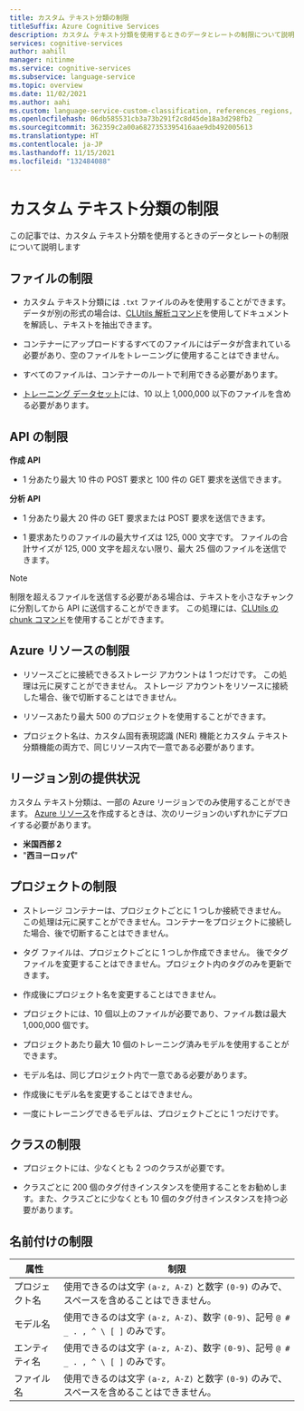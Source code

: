 ```yaml
---
title: カスタム テキスト分類の制限
titleSuffix: Azure Cognitive Services
description: カスタム テキスト分類を使用するときのデータとレートの制限について説明します。
services: cognitive-services
author: aahill
manager: nitinme
ms.service: cognitive-services
ms.subservice: language-service
ms.topic: overview
ms.date: 11/02/2021
ms.author: aahi
ms.custom: language-service-custom-classification, references_regions, ignite-fall-2021
ms.openlocfilehash: 06db585531cb3a73b291f2c8d45de18a3d298fb2
ms.sourcegitcommit: 362359c2a00a6827353395416aae9db492005613
ms.translationtype: HT
ms.contentlocale: ja-JP
ms.lasthandoff: 11/15/2021
ms.locfileid: "132484088"
---
```

# <a name="custom-text-classification-limits"></a>カスタム テキスト分類の制限

この記事では、カスタム テキスト分類を使用するときのデータとレートの制限について説明します

## <a name="file-limits"></a>ファイルの制限

* カスタム テキスト分類には `.txt` ファイルのみを使用することができます。 データが別の形式の場合は、[CLUtils 解析コマンド](https://aka.ms/CognitiveServicesLanguageUtilities)を使用してドキュメントを解読し、テキストを抽出できます。

* コンテナーにアップロードするすべてのファイルにはデータが含まれている必要があり、空のファイルをトレーニングに使用することはできません。

* すべてのファイルは、コンテナーのルートで利用できる必要があります。

* [トレーニング データセット](how-to/train-model.md#data-splits)には、10 以上 1,000,000 以下のファイルを含める必要があります。

## <a name="api-limits"></a>API の制限

**作成 API**

* 1 分あたり最大 10 件の POST 要求と 100 件の GET 要求を送信できます。

**分析 API**

* 1 分あたり最大 20 件の GET 要求または POST 要求を送信できます。

* 1 要求あたりのファイルの最大サイズは 125, 000 文字です。 ファイルの合計サイズが 125, 000 文字を超えない限り、最大 25 個のファイルを送信できます。

> [!NOTE]
> 制限を超えるファイルを送信する必要がある場合は、テキストを小さなチャンクに分割してから API に送信することができます。 この処理には、[CLUtils の chunk コマンド](https://github.com/microsoft/CognitiveServicesLanguageUtilities/blob/main/CustomTextAnalytics.CLUtils/Solution/CogSLanguageUtilities.ViewLayer.CliCommands/Commands/ChunkCommand/README.md)を使用することができます。

## <a name="azure-resource-limits"></a>Azure リソースの制限

* リソースごとに接続できるストレージ アカウントは 1 つだけです。 この処理は元に戻すことができません。 ストレージ アカウントをリソースに接続した場合、後で切断することはできません。

* リソースあたり最大 500 のプロジェクトを使用することができます。

* プロジェクト名は、カスタム固有表現認識 (NER) 機能とカスタム テキスト分類機能の両方で、同じリソース内で一意である必要があります。

## <a name="regional-availability"></a>リージョン別の提供状況 

カスタム テキスト分類は、一部の Azure リージョンでのみ使用することができます。 [Azure リソース](how-to/create-project.md)を作成するときは、次のリージョンのいずれかにデプロイする必要があります。
* **米国西部 2**
* "**西ヨーロッパ**"

## <a name="project-limits"></a>プロジェクトの制限

* ストレージ コンテナーは、プロジェクトごとに 1 つしか接続できません。 この処理は元に戻すことができません。コンテナーをプロジェクトに接続した場合、後で切断することはできません。

* タグ ファイルは、プロジェクトごとに 1 つしか作成できません。 後でタグ ファイルを変更することはできません。プロジェクト内のタグのみを更新できます。

* 作成後にプロジェクト名を変更することはできません。

* プロジェクトには、10 個以上のファイルが必要であり、ファイル数は最大 1,000,000 個です。

* プロジェクトあたり最大 10 個のトレーニング済みモデルを使用することができます。

* モデル名は、同じプロジェクト内で一意である必要があります。

* 作成後にモデル名を変更することはできません。

* 一度にトレーニングできるモデルは、プロジェクトごとに 1 つだけです。

## <a name="classes-limits"></a>クラスの制限

* プロジェクトには、少なくとも 2 つのクラスが必要です。 <!-- The maximum is 200 classes. -->

* クラスごとに 200 個のタグ付きインスタンスを使用することをお勧めします。また、クラスごとに少なくとも 10 個のタグ付きインスタンスを持つ必要があります。

## <a name="naming-limits"></a>名前付けの制限

| 属性 | 制限 |
|--|--|
| プロジェクト名 |  使用できるのは文字 `(a-z, A-Z)` と数字 `(0-9)` のみで、スペースを含めることはできません。 |
| モデル名 |  使用できるのは文字 `(a-z, A-Z)`、数字 `(0-9)`、記号 `@ # _ . , ^ \ [ ]` のみです。 |
| エンティティ名| 使用できるのは文字 `(a-z, A-Z)`、数字 `(0-9)`、記号 `@ # _ . , ^ \ [ ]` のみです。 |
| ファイル名 | 使用できるのは文字 `(a-z, A-Z)` と数字 `(0-9)` のみで、スペースを含めることはできません。 |
